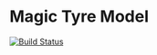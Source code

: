 # Magic Tyre Model

[![Build Status](https://github.com/ahmedmogahed/magic-formula-tyre/actions/workflows/haskell.yml/badge.svg?branch=main)](https://github.com/ahmedmogahed/magic-formula-tyre/actions/workflows/haskell.yml?query=branch%3Amain)
